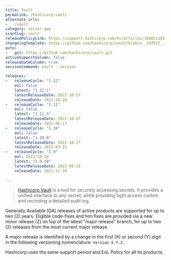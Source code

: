 ```yaml
---
title: Vault
permalink: /hashicorp-vault
alternate_urls:
-   /vault
category: server-app
iconSlug: vault
releasePolicyLink: https://support.hashicorp.com/hc/articles/360021185113
changelogTemplate: https://github.com/hashicorp/vault/blob/v__LATEST__/CHANGELOG.md
auto:
-   git: https://github.com/hashicorp/vault.git
activeSupportColumn: false
releaseDateColumn: true
versionCommand: vault --version

releases:
-   releaseCycle: "1.12"
    eol: false
    latest: "1.12.1"
    latestReleaseDate: 2022-10-27
    releaseDate: 2022-10-10
-   releaseCycle: "1.11"
    eol: false
    latest: "1.11.5"
    latestReleaseDate: 2022-10-27
    releaseDate: 2022-06-17
-   releaseCycle: "1.10"
    eol: false
    latest: "1.10.8"
    latestReleaseDate: 2022-10-27
    releaseDate: 2022-03-21
-   releaseCycle: "1.9"
    eol: 2022-10-10
    latest: "1.9.10"
    latestReleaseDate: 2022-09-15
    releaseDate: 2021-11-16

---
```


> [Hashicorp Vault](https://www.vaultproject.io/) is a tool for securely accessing secrets. It provides a unified interface to any secret, while providing tight access control and recording a detailed audit log.

Generally Available (GA) releases of active products are supported for up to two (2) years. Eligible code-fixes and hot-fixes are provided via a new minor release (Z) on top of the latest "major release" branch, for up to two (2) releases from the most current major release. 

A major release is identified by a change in the first (X) or second (Y) digit in the following versioning nomenclature: `Version X.Y.Z.`

Hashicorp uses the same support period and EoL Policy for all its products.
